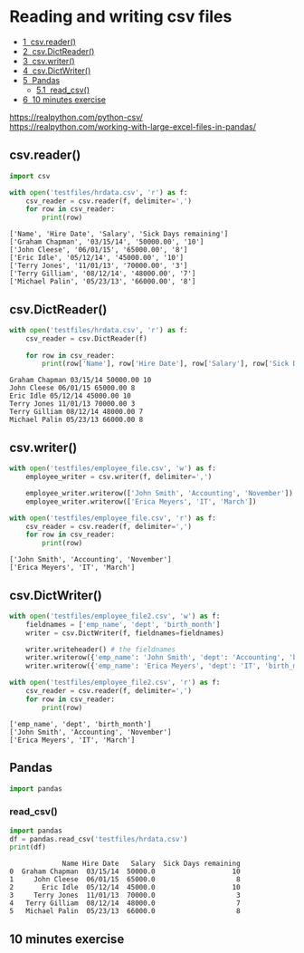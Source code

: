 <h1>Reading and writing csv files<span class="tocSkip"></span></h1>
<div class="toc"><ul class="toc-item"><li><span><a href="#csv.reader()" data-toc-modified-id="csv.reader()-1"><span class="toc-item-num">1&nbsp;&nbsp;</span>csv.reader()</a></span></li><li><span><a href="#csv.DictReader()" data-toc-modified-id="csv.DictReader()-2"><span class="toc-item-num">2&nbsp;&nbsp;</span>csv.DictReader()</a></span></li><li><span><a href="#csv.writer()" data-toc-modified-id="csv.writer()-3"><span class="toc-item-num">3&nbsp;&nbsp;</span>csv.writer()</a></span></li><li><span><a href="#csv.DictWriter()" data-toc-modified-id="csv.DictWriter()-4"><span class="toc-item-num">4&nbsp;&nbsp;</span>csv.DictWriter()</a></span></li><li><span><a href="#Pandas" data-toc-modified-id="Pandas-5"><span class="toc-item-num">5&nbsp;&nbsp;</span>Pandas</a></span><ul class="toc-item"><li><span><a href="#read_csv()" data-toc-modified-id="read_csv()-5.1"><span class="toc-item-num">5.1&nbsp;&nbsp;</span>read_csv()</a></span></li></ul></li><li><span><a href="#10-minutes-exercise" data-toc-modified-id="10-minutes-exercise-6"><span class="toc-item-num">6&nbsp;&nbsp;</span>10 minutes exercise</a></span></li></ul></div>

https://realpython.com/python-csv/  
https://realpython.com/working-with-large-excel-files-in-pandas/  

## csv.reader()


```python
import csv
```


```python
with open('testfiles/hrdata.csv', 'r') as f:
    csv_reader = csv.reader(f, delimiter=',')
    for row in csv_reader:
        print(row)

```

    ['Name', 'Hire Date', 'Salary', 'Sick Days remaining']
    ['Graham Chapman', '03/15/14', '50000.00', '10']
    ['John Cleese', '06/01/15', '65000.00', '8']
    ['Eric Idle', '05/12/14', '45000.00', '10']
    ['Terry Jones', '11/01/13', '70000.00', '3']
    ['Terry Gilliam', '08/12/14', '48000.00', '7']
    ['Michael Palin', '05/23/13', '66000.00', '8']


## csv.DictReader()


```python
with open('testfiles/hrdata.csv', 'r') as f:
    csv_reader = csv.DictReader(f)
    
    for row in csv_reader:
        print(row['Name'], row['Hire Date'], row['Salary'], row['Sick Days remaining'] )
```

    Graham Chapman 03/15/14 50000.00 10
    John Cleese 06/01/15 65000.00 8
    Eric Idle 05/12/14 45000.00 10
    Terry Jones 11/01/13 70000.00 3
    Terry Gilliam 08/12/14 48000.00 7
    Michael Palin 05/23/13 66000.00 8


## csv.writer()


```python
with open('testfiles/employee_file.csv', 'w') as f:
    employee_writer = csv.writer(f, delimiter=',')

    employee_writer.writerow(['John Smith', 'Accounting', 'November'])
    employee_writer.writerow(['Erica Meyers', 'IT', 'March'])
```


```python
with open('testfiles/employee_file.csv', 'r') as f:
    csv_reader = csv.reader(f, delimiter=',')
    for row in csv_reader:
        print(row)

```

    ['John Smith', 'Accounting', 'November']
    ['Erica Meyers', 'IT', 'March']


## csv.DictWriter()


```python
with open('testfiles/employee_file2.csv', 'w') as f:
    fieldnames = ['emp_name', 'dept', 'birth_month']
    writer = csv.DictWriter(f, fieldnames=fieldnames)

    writer.writeheader() # the fieldnames
    writer.writerow({'emp_name': 'John Smith', 'dept': 'Accounting', 'birth_month': 'November'})
    writer.writerow({'emp_name': 'Erica Meyers', 'dept': 'IT', 'birth_month': 'March'})
```


```python
with open('testfiles/employee_file2.csv', 'r') as f:
    csv_reader = csv.reader(f, delimiter=',')
    for row in csv_reader:
        print(row)
```

    ['emp_name', 'dept', 'birth_month']
    ['John Smith', 'Accounting', 'November']
    ['Erica Meyers', 'IT', 'March']


## Pandas


```python
import pandas
```

### read_csv()


```python
import pandas
df = pandas.read_csv('testfiles/hrdata.csv')
print(df)
```

                 Name Hire Date   Salary  Sick Days remaining
    0  Graham Chapman  03/15/14  50000.0                   10
    1     John Cleese  06/01/15  65000.0                    8
    2       Eric Idle  05/12/14  45000.0                   10
    3     Terry Jones  11/01/13  70000.0                    3
    4   Terry Gilliam  08/12/14  48000.0                    7
    5   Michael Palin  05/23/13  66000.0                    8


## 10 minutes exercise


```python

```
